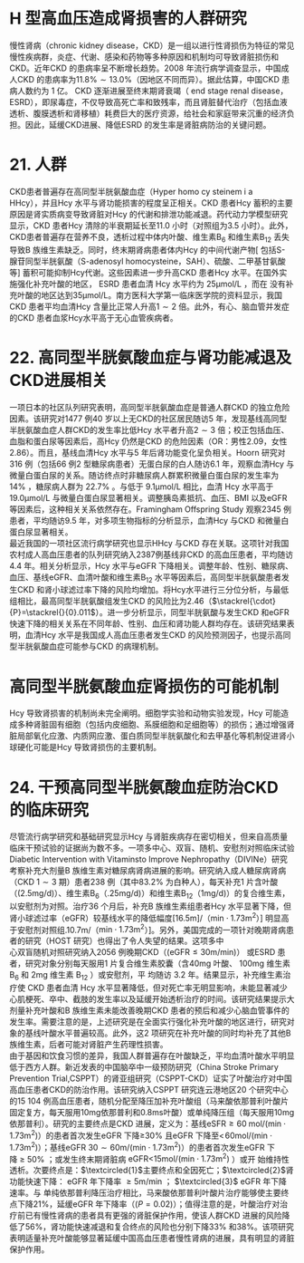 # H 型高血压造成肾损害的人群研究  
慢性肾病（chronic kidney disease，CKD）是一组以进行性肾损伤为特征的常见慢性疾病群，炎症、代谢、感染和药物等多种原因和机制均可导致肾脏损伤和CKD。近年CKD 的患病率呈不断增长趋势。2008 年流行病学调查显示，中国成人CKD 的患病率为$11.8\%\sim13.0\%$（因地区不同而异）。据此估算，中国CKD 患病人数约为 1  亿。 CKD  逐渐进展至终末期肾衰竭（ end stage renal  disease，ESRD），即尿毒症，不仅导致高死亡率和致残率，而且肾脏替代治疗（包括血液透析、腹膜透析和肾移植）耗费巨大的医疗资源，给社会和家庭带来沉重的经济负担。因此，延缓CKD进展、降低ESRD 的发生率是肾脏病防治的关键问题。  
# 21.   人群  
CKD患者普遍存在高同型半胱氨酸血症（Hyper homo cy steinem i a  
HHcy），并且Hcy 水平与肾功能损害的程度呈正相关。CKD 患者Hcy 蓄积的主要原因是肾实质病变导致肾脏对Hcy 的代谢和排泄功能减退。药代动力学模型研究显示，CKD 患者Hcy 清除的半衰期延长至11.0 小时（对照组为3.5 小时）。此外，CKD患者普遍存在营养不良，透析过程中体内叶酸、维生素$\mathrm{B}_{6}$ 和维生素$\mathrm{B}_{12}$ 丢失导致B 族维生素缺乏。同时，终末期肾病患者体内Hcy 的中间代谢产物[ 包括S- 腺苷同型半胱氨酸（S-adenosyl homocysteine，SAH）、硫酸、二甲基甘氨酸等] 蓄积可能抑制Hcy代谢。这些因素进一步升高CKD 患者Hcy 水平。在国外实施强化补充叶酸的地区， ESRD  患者血清 Hcy  水平约为 $25\upmu\mathrm{mol}/\mathrm{L}$ ，而在 没有补充叶酸的地区达到$35\upmu\mathrm{mol}/\mathrm{L}$。南方医科大学第一临床医学院的资料显示，我国CKD 患者平均血清Hcy 含量比正常人升高$1\sim2$ 倍。此外，有心、脑血管并发症的CKD 患者血浆Hcy水平高于无心血管疾病者。  
# 22. 高同型半胱氨酸血症与肾功能减退及CKD进展相关  
一项日本的社区队列研究表明，高同型半胱氨酸血症是普通人群CKD 的独立危险因素。该研究对1477 例40 岁以上无CKD的社区居民随访5 年，发现基线高同型半胱氨酸血症人群CKD的发生率比低Hcy 水平者升高$2\sim3$ 倍；校正包括血压、血脂和蛋白尿等因素后，高Hcy 仍然是CKD 的危险因素（OR：男性2.09，女性2.86）。而且，基线血清Hcy 水平与5 年后肾功能变化呈负相关。Hoorn 研究对316 例（包括66 例2 型糖尿病患者）无蛋白尿的白人随访6.1 年，观察血清Hcy 与微量白蛋白尿的关系。随访终点时非糖尿病人群累积微量白蛋白尿的发生率为$14\%$ ，糖尿病人群为 $22.7\%$ 。与低于 $9.1\upmu\mathrm{mol}/\mathrm{L}$  相比，血清 Hcy 水平高于$19.0\upmu\mathrm{mol}/\mathrm{L}$ 与微量白蛋白尿显著相关。调整胰岛素抵抗、血压、BMI 以及eGFR 等因素后，这种相关关系依然存在。Framingham Offspring Study 观察2345 例患者，平均随访9.5 年，对多项生物指标的分析显示，血清Hcy 与CKD 和微量白蛋白尿显著相关。  
最近我国的一项社区流行病学研究也显示HHcy 与CKD 存在关联。这项针对我国农村成人高血压患者的队列研究纳入2387例基线非CKD 的高血压患者，平均随访4.4 年。相关分析显示，Hcy 水平与eGFR 下降相关。调整年龄、性别、糖尿病、血压、基线eGFR、血清叶酸和维生素$\mathrm{B}_{12}$ 水平等因素后，高同型半胱氨酸患者发生CKD 和肾小球滤过率下降的风险均增加。将Hcy水平进行三分位分析，与最低组相比，最高同型半胱氨酸组发生CKD 的风险比为2.46（$\stackrel{\cdot}{P}=\stackrel{}{0}.011$）。进一步分析显示，同型半胱氨酸与发生CKD 和eGFR 快速下降的相关关系在不同年龄、性别、血压和肾功能人群均存在。该研究结果表明，血清Hcy 水平是我国成人高血压患者发生CKD 的风险预测因子，也提示高同型半胱氨酸血症可能参与CKD 的病理机制。  
#  高同型半胱氨酸血症肾损伤的可能机制  
Hcy 导致肾损害的机制尚未完全阐明。细胞学实验和动物实验发现，Hcy 可能造成多种肾脏固有细胞（包括内皮细胞、系膜细胞和足细胞等）的损伤；通过增强肾脏局部氧化应激、内质网应激、蛋白质同型半胱氨酸化和去甲基化等机制促进肾小球硬化可能是Hcy 导致肾损伤的主要机制。  
# 24. 干预高同型半胱氨酸血症防治CKD 的临床研究  
尽管流行病学研究和基础研究显示Hcy 与肾脏疾病存在密切相关，但来自高质量临床干预试验的证据尚为数不多。一项多中心、双盲、随机、安慰剂对照临床试验 Diabetic Intervention with  Vitaminsto Improve Nephropathy（DIVINe）研究考察补充大剂量B 族维生素对糖尿病肾病进展的影响。研究纳入成人糖尿病肾病（CKD $1\sim3$ 期）患者238 例（其中$83.2\%$ 为白种人），每天补充1 片含叶酸（$\left(2.5\mathrm{m}\mathrm{g}/\mathrm{d}\right)$）、维生素$\mathrm{B}_{6}$（$.25\mathrm{mg/d})$）和维生素$\mathrm{B}_{12}$（$1\mathrm{{mg}/\mathrm{{d})}}$）的复合维生素，以安慰剂为对照。治疗36 个月后，补充B 族维生素组患者Hcy 水平显著下降，但肾小球滤过率（eGFR）较基线水平的降低幅度$[16.5\mathrm{m}]/$（$\mathrm{min}\cdot1.73\mathrm{m}^{2}$）] 明显高于安慰剂对照组$.10.7\mathrm{m}/$（$\mathrm{min}\cdot1.73\mathrm{m}^{2}$）]。另外，美国完成的一项针对晚期肾病患者的研究（HOST 研究）也得出了令人失望的结果。这项多中  
心双盲随机对照研究纳入2056 例晚期CKD（$(\mathrm{eGFR}\leqslant30\mathrm{m}/\mathrm{min})$） 或ESRD 患者，研究对象分别每天服用1 片复合维生素胶囊（含$40\mathrm{mg}$  叶酸、 $100\mathrm{mg}$  维生素 $\mathrm{B_{6}}$  和 $2\mathrm{mg}$  维生素 $\mathrm{B}_{12}$ ）或安慰剂，平 均随访 3.2  年。结果显示，补充维生素治疗使 CKD  患者血清 Hcy 水平显著降低，但对死亡率无明显影响，未能显著减少心肌梗死、卒中、截肢的发生率以及延缓开始透析治疗的时间。该研究结果提示大剂量补充叶酸和B 族维生素未能改善晚期CKD 患者的预后和减少心脑血管事件的发生率。需要注意的是，上述研究是在全面实行强化补充叶酸的地区进行，研究对象的基线叶酸水平普遍较高。此外，这2 项研究在补充叶酸的同时均补充了其他B  族维生素，后者可能对肾脏产生药理性损害。  
由于基因和饮食习惯的差异，我国人群普遍存在叶酸缺乏，平均血清叶酸水平明显低于西方人群。新近发表的中国脑卒中一级预防研究（China Stroke Primary Prevention Trial,CSPPT）的肾亚组研究（CSPPT-CKD）证实了叶酸治疗对中国高血压患者CKD的防治作用。该研究纳入CSPPT 研究连云港地区20 个研究中心的15 104 例高血压患者，随机分配至降压加补充叶酸组（马来酸依那普利叶酸片固定复方，每天服用$10\mathrm{mg}$依那普利和$0.8\mathrm{ms}$叶酸）或单纯降压组（每天服用$10\mathrm{mg}$ 依那普利）。研究的主要终点是CKD 进展，定义为：基线$\mathrm{eSFR}\geqslant60\;\mathrm{mol}/\left(\mathrm{min}\cdot1.73\mathrm{m}^{2}\right)$）的患者首次发生eGFR 下降≥$30\%$ 且eGFR 下降至${<\!60\mathrm{mol}/\left(\mathrm{min}\cdot1.73\mathrm{m}^{2}\right)}$）；基线eGFR $30\sim60\mathrm{m}/\left(\mathrm{min}\cdot1.73\mathrm{m}^{2}\right)$）的患者首次发生eGFR 下  
降 ≥ $50\%$ ；或发生终末期肾脏病 $\mathrm{eGFR<}15\mathrm{mol/\left(min\cdot1.73m^{2}\right)}$ ）或开 始维持性透析。次要终点是：$\textcircled{1}$主要终点和全因死亡；$\textcircled{2}$肾功能快速下降： eGFR  年下降率 $\geqslant5\mathrm{m}/\mathrm{min}$ ； $\textcircled{3}$ eGFR  年下降速率。与 单纯依那普利降压治疗相比，马来酸依那普利叶酸片治疗能够使主要终点下降$21\%$，延缓eGFR 年下降率（$(P{=}0.02)$）；值得注意的是，叶酸治疗对治疗前已有慢性肾病的患者具有更强的肾脏保护作用，使该人群CKD 进展的风险降低了$56\%$，肾功能快速减退和复合终点的风险也分别下降$33\%$ 和$38\%$。该项研究表明适量补充叶酸能够显著延缓中国高血压患者慢性肾病的进展，具有明显的肾脏保护作用。  
